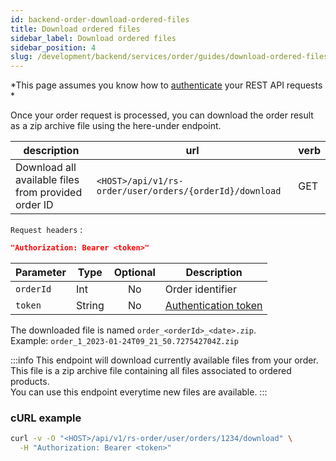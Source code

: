```yaml
---
id: backend-order-download-ordered-files
title: Download ordered files
sidebar_label: Download ordered files
sidebar_position: 4
slug: /development/backend/services/order/guides/download-ordered-files
---
```


*This page assumes you know how
to [authenticate](../../../authentication/api-guides/rest/authent-oauth2.mdx)
your REST API requests *

Once your order request is processed, you can download the order result as a zip archive file using the here-under
endpoint.

| description                                         | url                                                     | verb | 
|-----------------------------------------------------|---------------------------------------------------------|------|
| Download all available files from provided order ID | `<HOST>/api/v1/rs-order/user/orders/{orderId}/download` | GET  |

`Request headers` :

```json
"Authorization: Bearer <token>"
```

| Parameter | Type   | Optional | Description                                                                                               |
|-----------|--------|:--------:|-----------------------------------------------------------------------------------------------------------|
| `orderId` | Int    |    No    | Order identifier                                                                                          |
| `token`   | String |    No    | [Authentication token](../../../authentication/api-guides/rest/authent-oauth2.mdx) |

The downloaded file is named `order_<orderId>_<date>.zip`.  
Example: `order_1_2023-01-24T09_21_50.727542704Z.zip`

:::info
This endpoint will download currently available files from your order.  
This file is a zip archive file containing all files associated to ordered products.  
You can use this endpoint everytime new files are available.
:::

### cURL example

```bash
curl -v -O "<HOST>/api/v1/rs-order/user/orders/1234/download" \
  -H "Authorization: Bearer <token>"
```
